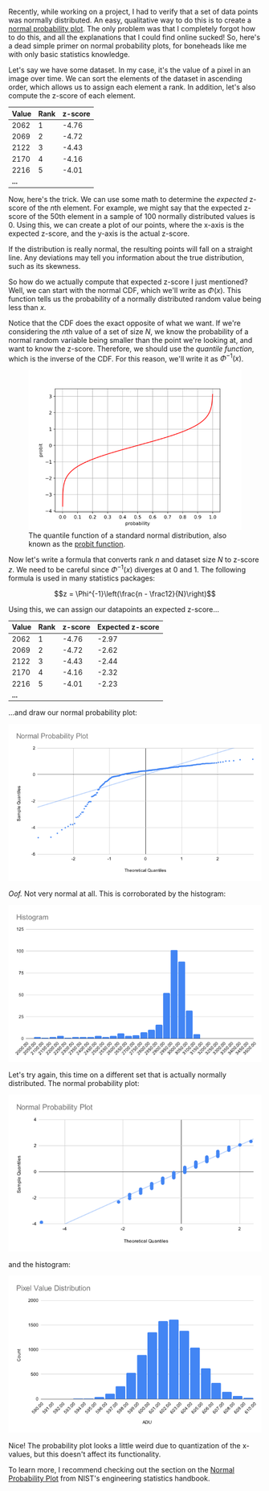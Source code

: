 Recently, while working on a project, I had to verify that a set of data points was normally distributed. An easy, qualitative way to do this is to create a [normal probability plot](https://en.wikipedia.org/wiki/Normal_probability_plot). The only problem was that I completely forgot how to do this, and all the explanations that I could find online sucked! So, here's a dead simple primer on normal probability plots, for boneheads like me with only basic statistics knowledge.

Let's say we have some dataset. In my case, it's the value of a pixel in an image over time. We can sort the elements of the dataset in ascending order, which allows us to assign each element a rank. In addition, let's also compute the z-score of each element.

| Value | Rank | z-score |
|-------|------|---------|
| 2062  | 1    | -4.76   |
| 2069  | 2    | -4.72   |
| 2122  | 3    | -4.43   |
| 2170  | 4    | -4.16   |
| 2216  | 5    | -4.01   |
| **...** | |

Now, here's the trick. We can use some math to determine the *expected* z-score of the *n*th element. For example, we might say that the expected z-score of the 50th element in a sample of 100 normally distributed values is 0. Using this, we can create a plot of our points, where the x-axis is the expected z-score, and the y-axis is the actual z-score.

If the distribution is really normal, the resulting points will fall on a straight line. Any deviations may tell you information about the true distribution, such as its skewness.

So how do we actually compute that expected z-score I just mentioned? Well, we can start with the normal CDF, which we'll write as $\Phi(x)$. This function tells us the probability of a normally distributed random value being less than $x$.

Notice that the CDF does the exact opposite of what we want. If we're considering the *n*th value of a set of size $N$, we know the probability of a normal random variable being smaller than the point we're looking at, and want to know the z-score. Therefore, we should use the *quantile function*, which is the inverse of the CDF. For this reason, we'll write it as $\Phi^{-1}(x)$.

<figure>
    <img src="quantile-function.png">
    <figcaption>The quantile function of a standard normal distribution, also known as the <a href="https://en.wikipedia.org/wiki/Probit">probit function</a>.</figcaption>
</figure>

Now let's write a formula that converts rank $n$ and dataset size $N$ to z-score $z$. We need to be careful since $\Phi^{-1}(x)$ diverges at $0$ and $1$. The following formula is used in many statistics packages:

$$z = \Phi^{-1}\left(\frac{n - \frac12}{N}\right)$$

Using this, we can assign our datapoints an expected z-score...

| Value | Rank | z-score | Expected z-score |
|-------|------|---------|------------------|
| 2062  | 1    | -4.76   | -2.97            |
| 2069  | 2    | -4.72   | -2.62            |
| 2122  | 3    | -4.43   | -2.44            |
| 2170  | 4    | -4.16   | -2.32            |
| 2216  | 5    | -4.01   | -2.23            |
| **...** | |

...and draw our normal probability plot:

![normal probability plot showing severe skew](normal-probability-plot.png)

*Oof.* Not very normal at all. This is corroborated by the histogram:

![histogram showing left skew](histogram.png)

Let's try again, this time on a different set that is actually normally distributed. The normal probability plot:

![second normality plot showing linear relationship](normal-probability-plot-2.png)

and the histogram:

![histogram showing normal distribution](histogram-2.png)

Nice! The probability plot looks a little weird due to quantization of the x-values, but this doesn't affect its functionality.

To learn more, I recommend checking out the section on the [Normal Probability Plot](https://www.itl.nist.gov/div898/handbook/eda/section3/normprpl.htm) from NIST's engineering statistics handbook.